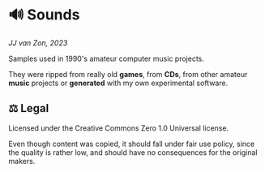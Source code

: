 🔊 Sounds
==========

*JJ van Zon, 2023*

Samples used in 1990's amateur computer music projects.

They were ripped from really old __games__, from __CDs__, from other amateur __music__ projects or __generated__ with my own experimental software. 


⚖️ Legal
---------

Licensed under the Creative Commons Zero 1.0 Universal license.

Even though content was copied, it should fall under fair use policy, since the quality is rather low, and should have no consequences for the original makers.